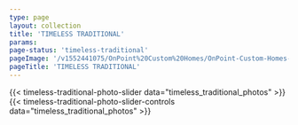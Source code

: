 ```yaml
---
type: page
layout: collection
title: 'TIMELESS TRADITIONAL'
params:
page-status: 'timeless-traditional'
pageImage: '/v1552441075/OnPoint%20Custom%20Homes/OnPoint-Custom-Homes-00065-1400x1080.jpg'
pageTitle: 'TIMELESS TRADITIONAL'
---
```


<div class="bg-grey-lighter w-full py-5 mb-5 big-slide-collection">
    <div class='slider slider-collection'>
        {{< timeless-traditional-photo-slider data="timeless_traditional_photos" >}}
    </div>
</div>

<div class="flex flex-wrap w-full">
    <div class='slider-controls flex flex-wrap w-full items-center z-50'>
        {{< timeless-traditional-photo-slider-controls data="timeless_traditional_photos" >}}
    </div>
</div>